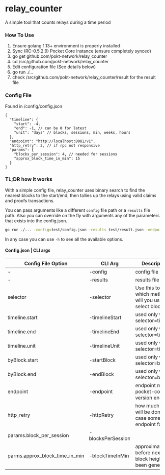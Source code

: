 # relay_counter
A simple tool that counts relays during a time period

### How To Use

1) Ensure golang 1.13+ environment is properly installed
2) Sync (RC-0.5.2.9) Pocket Core Instance (ensure completely synced)
3) go get github.com/pokt-network/relay_counter
4) cd <GOPATH>/src/github.com/pokt-network/relay_counter
5) Edit configuration file (See details below)
6) go run ./...
7) check <GOPATH>/src/github.com/pokt-network/relay_counter/result for the result file

### Config File
Found in <path to relay_counter>/config/config.json
```
{
  "timeline": {
    "start": -4,
    "end": -1, // can be 0 for latest
    "unit": "days" // blocks, sessions, min, weeks, hours
  },
  "endpoint": "http://localhost:8081/v1",
  "http_retry": 3, // if rpc not responsive
  "params": {
    "blocks_per_session": 4, // needed for sessions
    "approx_block_time_in_min": 15
  }
}
```
  
### TL;DR how it works
With a simple config file, relay_counter uses binary search to find the nearest blocks to the start/end, then tallies up the relays using valid claims and proofs transactions. 

You can pass arguments like a different `config` file path or a `results` file path. Also you can override on the fly with arguments any of the parameters that exists into the config.json.

```bash
go run ./... -config=test/config.json -results test/result.json -endpoint=https://some.node.com/v1
```

In any case you can use `-h` to see all the available options.

#### Config.json | CLI args
| Config File Option             | CLI Arg           | Description                                                 | Options/Default                                      |
|--------------------------------|-------------------|-------------------------------------------------------------|------------------------------------------------------|
| -                              | -config           | config file path                                            | config/config.json                                   |
| -                              | -results          | results file path                                           | result/<date>.json                                   |
| selector                       | -selector         | Use this to point which method will you use to select block | timeline, byClock                                    |
| timeline.start                 | -timelineStart    | used only when selector=timeline                            |                                                      |
| timeline.end                   | -timelineEnd      | used only when selector=timeline                            |                                                      |
| timeline.unit                  | -timelineUnit     | used only when selector=timeline                            | block[s],session[s],minute[s],hour[s],day[s],week[s] |
| byBlock.start                  | -startBlock       | used only when selector=byBlock                             |                                                      |
| byBlock.end                    | -endBlock         | used only when selector=byBlock                             |                                                      |
| endpoint                       | -endpoint         | endpoint must be pocket-core version endpoint               |                                                      |
| http_retry                     | -httpRetry        | how much retries will be done in case some endpoint fail    |                                                      |
| params.block_per_session       | -blocksPerSession |                                                             |                                                      |
| parms.approx_block_time_in_min | -blockTimeInMin   | approximate time before next block height been generated    |                                                      |